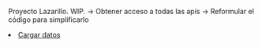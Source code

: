 Proyecto Lazarillo. WIP.
-> Obtener acceso a todas las apis
-> Reformular el código para simplificarlo

<li>
            <a href="datos.html"  class="list-group-item btn btn-primary rounded">Cargar datos</a>
</li>
